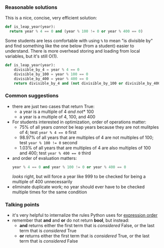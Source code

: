 ### Reasonable solutions

This is a nice, concise, very efficient solution:

```python
def is_leap_year(year):
  return year % 4 == 0 and (year % 100 != 0 or year % 400 == 0)
```

Some students are less comfortable with using `%` to mean "is divisible by" and find
something like the one below (from a student) easier to understand.
There is more overhead storing and loading from local variables, but
it's still O(1).

```python
def is_leap_year(year):
    divisible_by_4 = year % 4 == 0
    divisible_by_100 = year % 100 == 0
    divisible_by_400 = year % 400 == 0
    return divisible_by_4 and (not divisible_by_100 or divisible_by_400)
```

### Common suggestions
- there are just two cases that return True:
  - a year is a multiple of 4 *and not** 100
  - a year is a multiple of 4, 100, and 400
- For students interested in optimization, order of operations matter:
  - 75% of all years *cannot* be leap years because they are not mulitples of 4; test `year % 4 == 0` first
  - 98.97% of all years that are multiples of 4 are not multiples of 100; test `year % 100 != 0` second
  - 1.03% of all years that are multiples of 4 are also multiples of 100 and 400; test `year % 400 == 0` third
- and order of evaluation matters:
  ```python
  year % 4 == 0 and year % 100 != 0 or year % 400 == 0
  ```
  _looks_ right, but will force a year like 999 to be checked for being a multiple of 400 unnecessarily
- eliminate duplicate work; no year should ever have to be checked multiple times for the same condition


### Talking points
- it's very helpful to internalize the rules Python uses for [expression order](https://docs.python.org/3/reference/expressions.html#evaluation-order)
- remember that **and** and **or** do not return **bool**, but instead:
  - **and** returns either the first term that is *considered* False, or the last term that is *considered* True
  - **or** returns either the first term that is *considered* True, or the last term that is *considered* False

